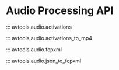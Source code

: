# Audio Processing API

::: avtools.audio.activations

::: avtools.audio.activations_to_mp4

::: avtools.audio.fcpxml

::: avtools.audio.json_to_fcpxml 